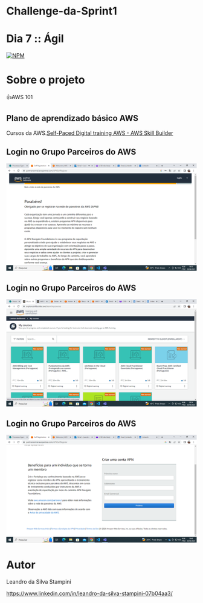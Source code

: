 
# Challenge-da-Sprint1
# Dia 7 :: Ágil

[![NPM](https://img.shields.io/npm/l/react)](https://github.com/LeandrodaSilvaStampini/Challenge-da-Sprint-1/blob/main/LICENSE)
# Sobre o projeto
👍AWS 101



## Plano de aprendizado básico AWS

Cursos da AWS.[Self-Paced Digital training AWS - AWS Skill Builder](https://explore.skillbuilder.aws/learn/lp/1543/Cloud%2520Essentials%2520Learning%2520Plan%2520%28Portuguese%29)

##  Login no Grupo Parceiros do AWS
![imagem8](https://github.com/LeandrodaSilvaStampini/Challenge-da-Sprint-1/blob/main/imagem6.png)

## Login no Grupo Parceiros do AWS
![imagem10](https://github.com/LeandrodaSilvaStampini/Challenge-da-Sprint-1/blob/main/imagem5.png)

## Login no Grupo Parceiros do AWS
![imagem10](https://github.com/LeandrodaSilvaStampini/Challenge-da-Sprint-1/blob/main/imagem9.png)


# Autor

Leandro da Silva Stampini

https://www.linkedin.com/in/leandro-da-silva-stampini-07b04aa3/
